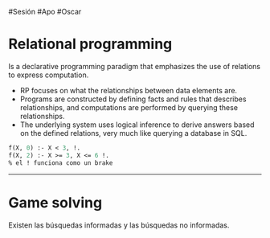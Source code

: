 #Sesión #Apo #Oscar 

# Relational programming

Is a declarative programming paradigm that emphasizes the use of relations to express computation.
- RP focuses on what the relationships between data elements are.
- Programs are constructed by defining facts and rules that describes relationships, and computations are performed by querying these relationships.
- The underlying system uses logical inference to derive answers based on the defined relations, very much like querying a database in SQL.

```pl
f(X, 0) :- X < 3, !.
f(X, 2) :- X >= 3, X <= 6 !.
% el ! funciona como un brake
```

---

# Game solving

Existen las búsquedas informadas y las búsquedas no informadas.

